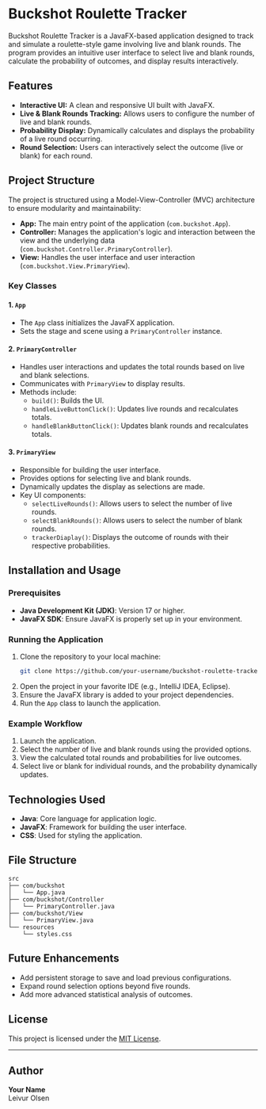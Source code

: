 # Buckshot Roulette Tracker

Buckshot Roulette Tracker is a JavaFX-based application designed to track and simulate a roulette-style game involving live and blank rounds. The program provides an intuitive user interface to select live and blank rounds, calculate the probability of outcomes, and display results interactively.

## Features

- **Interactive UI:** A clean and responsive UI built with JavaFX.
- **Live & Blank Rounds Tracking:** Allows users to configure the number of live and blank rounds.
- **Probability Display:** Dynamically calculates and displays the probability of a live round occurring.
- **Round Selection:** Users can interactively select the outcome (live or blank) for each round.

## Project Structure

The project is structured using a Model-View-Controller (MVC) architecture to ensure modularity and maintainability:

- **App:** The main entry point of the application (`com.buckshot.App`).
- **Controller:** Manages the application's logic and interaction between the view and the underlying data (`com.buckshot.Controller.PrimaryController`).
- **View:** Handles the user interface and user interaction (`com.buckshot.View.PrimaryView`).

### Key Classes

#### 1. `App`

- The `App` class initializes the JavaFX application.
- Sets the stage and scene using a `PrimaryController` instance.

#### 2. `PrimaryController`

- Handles user interactions and updates the total rounds based on live and blank selections.
- Communicates with `PrimaryView` to display results.
- Methods include:
  - `build()`: Builds the UI.
  - `handleLiveButtonClick()`: Updates live rounds and recalculates totals.
  - `handleBlankButtonClick()`: Updates blank rounds and recalculates totals.

#### 3. `PrimaryView`

- Responsible for building the user interface.
- Provides options for selecting live and blank rounds.
- Dynamically updates the display as selections are made.
- Key UI components:
  - `selectLiveRounds()`: Allows users to select the number of live rounds.
  - `selectBlankRounds()`: Allows users to select the number of blank rounds.
  - `trackerDiaplay()`: Displays the outcome of rounds with their respective probabilities.

## Installation and Usage

### Prerequisites

- **Java Development Kit (JDK)**: Version 17 or higher.
- **JavaFX SDK**: Ensure JavaFX is properly set up in your environment.

### Running the Application

1. Clone the repository to your local machine:
   ```bash
   git clone https://github.com/your-username/buckshot-roulette-tracker.git
   ```
2. Open the project in your favorite IDE (e.g., IntelliJ IDEA, Eclipse).
3. Ensure the JavaFX library is added to your project dependencies.
4. Run the `App` class to launch the application.

### Example Workflow

1. Launch the application.
2. Select the number of live and blank rounds using the provided options.
3. View the calculated total rounds and probabilities for live outcomes.
4. Select live or blank for individual rounds, and the probability dynamically updates.

## Technologies Used

- **Java**: Core language for application logic.
- **JavaFX**: Framework for building the user interface.
- **CSS**: Used for styling the application.

## File Structure

```
src
├── com/buckshot
│   └── App.java
├── com/buckshot/Controller
│   └── PrimaryController.java
├── com/buckshot/View
│   └── PrimaryView.java
└── resources
    └── styles.css
```

## Future Enhancements

- Add persistent storage to save and load previous configurations.
- Expand round selection options beyond five rounds.
- Add more advanced statistical analysis of outcomes.

## License

This project is licensed under the [MIT License](LICENSE).

---

## Author

**Your Name**  
Leivur Olsen
